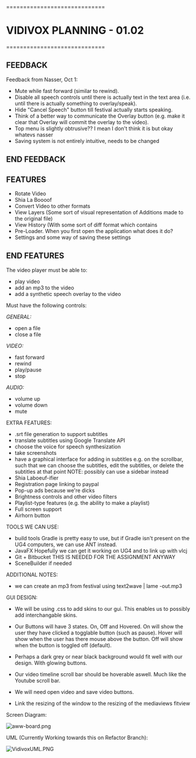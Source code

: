 =============================
# VIDIVOX PLANNING - 01.02 #
=============================

## FEEDBACK ##
Feedback from Nasser, Oct 1:

* Mute while fast forward (similar to rewind).
* Disable all speech controls until there is actually text in the text area (i.e. until there is actually something to overlay/speak).
* Hide "Cancel Speech" button till festival actually starts speaking. 
* Think of a better way to communicate the Overlay button (e.g. make it clear that Overlay will commit the overlay to the video).
* Top menu is slightly obtrusive?? I mean I don't think it is but okay whatevs nasser
* Saving system is not entirely intuitive, needs to be changed

## END FEEDBACK ##

## FEATURES ##
* Rotate Video
* Shia La Boooof
* Convert Video to other formats
* View Layers (Some sort of visual representation of Additions made to the original file)
* View History (With some sort of diff format which contains 
* Pre-Loader. When you first open the application what does it do?
* Settings and some way of saving these settings



## END FEATURES ##

The video player must be able to:

* play video
* add an mp3 to the video
* add a synthetic speech overlay to the video

Must have the following controls:

*GENERAL:*
* open a file
* close a file

*VIDEO:*

* fast forward
* rewind
* play/pause
* stop

*AUDIO:* 

* volume up
* volume down
* mute

EXTRA FEATURES:

* .srt file generation to support subtitles
* translate subtitles using Google Translate API
* choose the voice for speech synthesization
* take screenshots
* have a graphical interface for adding in subtitles e.g. on the scrollbar, such that we can choose the subtitles, edit the subtitles, or delete the subtitles at that point
NOTE: possibly can use a sidebar instead
* Shia Laboeuf-ifier
* Registration page linking to paypal
* Pop-up ads because we're dicks
* Brightness controls and other video filters
* Playlist-type features (e.g. the ability to make a playlist)
* Full screen support
* Airhorn button

TOOLS WE CAN USE:

* build tools
	Gradle is pretty easy to use, but if Gradle isn't present on the UG4
	computers, we can use ANT instead.
* JavaFX
	Hopefully we can get it working on UG4 and to link up with vlcj
* Git + Bitbucket
	THIS IS NEEDED FOR THE ASSIGNMENT ANYWAY
* SceneBuilder
	if needed

ADDITIONAL NOTES:

* we can create an mp3 from festival using
	text2wave | lame -out.mp3

GUI DESIGN:

* We will be using .css to add skins to our gui. This enables us to possibly add interchangable skins.

* Our Buttons will have 3 states. On, Off and Hovered. On will show the user they have clicked a togglable button (such as pause). Hover will show when the user has there mouse above the button. Off will show when the button is toggled off (default).

* Perhaps a dark grey or near black background would fit well with our design. With glowing buttons.

* Our video timeline scroll bar should be hoverable aswell. Much like the Youtube scroll bar.

* We will need open video and save video buttons.

* Link the resizing of the window to the resizing of the mediaviews fitview



Screen Diagram:

![aww-board.png](https://bitbucket.org/repo/jBjpGX/images/3613898520-aww-board.png)

UML (Currently Working towards this on Refactor Branch):

![VidivoxUML.PNG](https://bitbucket.org/repo/jBjpGX/images/3845927551-VidivoxUML.PNG)